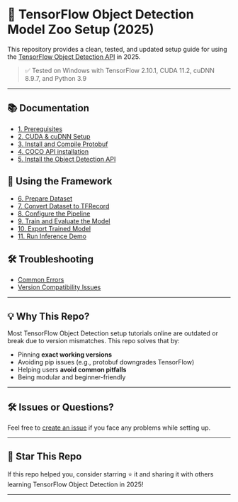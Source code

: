 
# 🧠 TensorFlow Object Detection Model Zoo Setup (2025)

This repository provides a clean, tested, and updated setup guide for using the [TensorFlow Object Detection API](https://github.com/tensorflow/models/tree/master/research/object_detection) in 2025.

> ✅ Tested on Windows with TensorFlow 2.10.1, CUDA 11.2, cuDNN 8.9.7, and Python 3.9

---

## 📚 Documentation

- [1. Prerequisites](setup/1_Prerequisites.md)
- [2. CUDA & cuDNN Setup](setup/2_CUDA_&_cuDNN_Setup.md)
- [3. Install and Compile Protobuf](setup/3_Install_and_Compile_Protobuf.md)
- [4. COCO API installation](setup/4_COCO_API_Installation.md)
- [5. Install the Object Detection API](setup/5_Install_the_Object_Detection_API.md)

## 🧠 Using the Framework

- [6. Prepare Dataset](usage/6_prepare_dataset.md)
- [7. Convert Dataset to TFRecord](usage/7_convert_to_tfrecord.md)
- [8. Configure the Pipeline](usage/8_configure_pipeline.md)
- [9. Train and Evaluate the Model](usage/9_train_and_eval.md)
- [10. Export Trained Model](usage/10_export_model.md)
- [11. Run Inference Demo](usage/11_inference_demo.md)

## 🛠 Troubleshooting

- [Common Errors](troubleshoot/common_errors.md)
- [Version Compatibility Issues](troubleshoot/version_issues.md)

---

## 💡 Why This Repo?

Most TensorFlow Object Detection setup tutorials online are outdated or break due to version mismatches. This repo solves that by:

- Pinning **exact working versions**
- Avoiding pip issues (e.g., protobuf downgrades TensorFlow)
- Helping users **avoid common pitfalls**
- Being modular and beginner-friendly

---

## 🛠️ Issues or Questions?

Feel free to [create an issue](https://github.com/Janesh-e/TensorFlow-Object-Detection-Model-Zoo-Setup/issues) if you face any problems while setting up.

---

## 🌟 Star This Repo

If this repo helped you, consider starring ⭐ it and sharing it with others learning TensorFlow Object Detection in 2025!

---

